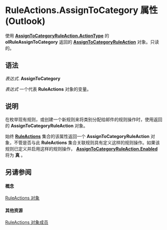 
# RuleActions.AssignToCategory 属性 (Outlook)

使用 **[AssignToCategoryRuleAction.ActionType](bef50a28-967e-7336-ef0b-2e8edb843c0d.md)** 的 **olRuleAssignToCategory** 返回的 **[AssignToCategoryRuleAction](402f4742-72ba-2559-4e4c-e2b8248cd7f6.md)** 对象。只读的。


## 语法

 _表达式_. **AssignToCategory**

 _表达式_ 一个代表 **RuleActions** 对象的变量。


## 说明

在枚举现有规则，或创建一个新规则来将类别分配给邮件的规则操作时，使用返回的 **AssignToCategoryRuleAction** 对象。

始终 **[RuleActions](82ba76cd-86a4-3372-cb51-2df1d58c8b71.md)** 集合的该属性返回一个 **AssignToCategoryRuleAction** 对象，不管是否与此 **RuleActions** 集合关联规则具有定义这样的规则操作。如果该规则已定义并启用这样的规则操作， **[AssignToCategoryRuleAction.Enabled](c6f4558d-fb2a-b732-cfeb-a30f447f0989.md)** 将为 **真** 。


## 另请参阅


#### 概念


[RuleActions 对象](82ba76cd-86a4-3372-cb51-2df1d58c8b71.md)
#### 其他资源


[RuleActions 对象成员](ea4c7acb-2ce2-ecf9-046f-2eb48d4935bb.md)